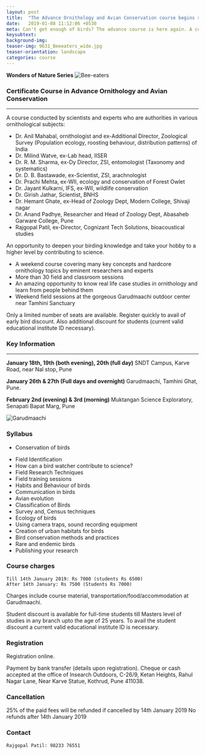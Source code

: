```yaml
---
layout: post
title:  "The Advance Ornithology and Avian Conservation course begins soon!"
date:   2019-01-08 11:12:06 +0530
meta: Can't get enough of birds? The advance course is here again. A constellation of eminent scientists and lifelong researchers are conducting an in-depth course for bird lovers as well as research students. Starting on the evening of Friday January 18th, the course will cover variety of advanced topics in detail. A weekend at the Garudmaachi training center near Tamhini sanctuary will cover practical field demostration of many methods. Register quicly to avail of the early bird discount. There is an additional discount for students.
keysubtext: 
background-img: 
teaser-img: 9631_Beeeaters_wide.jpg
teaser-orientation: landscape
categories: course
---
```


**Wonders of Nature Series**
<img src="{{ site.base_url}}/assets/imgs/9631_Beeeaters_wide.jpg" class="img-responsive" alt="Bee-eaters">

### Certificate Course in Advance Ornithology and Avian Conservation
---
A course conducted by scientists and experts who are authorities in various
ornithological subjects:

+ Dr. Anil Mahabal, ornithologist and ex-Additional Director, Zoological Survey (Population ecology, roosting behaviour, distribution patterns) of India
+ Dr. Milind Watve, ex-Lab head, IISER
+ Dr. R. M. Sharma, ex-Dy Director, ZSI, entomologist (Taxonomy and systematics)
+ Dr. D. B. Bastawade, ex-Scientist, ZSI, arachnologist
+ Dr. Prachi Mehta, ex-WII, ecology and conservation of Forest Owlet
+ Dr. Jayant Kulkarni, IFS, ex-WII, wildlife conservation
+ Dr. Girish Jathar, Scientist, BNHS
+ Dr. Hemant Ghate, ex-Head of Zoology Dept, Modern College, Shivaji nagar
+ Dr. Anand Padhye, Researcher and Head of Zoology Dept, Abasaheb Garware College, Pune
+ Rajgopal Patil, ex-Director, Cognizant Tech Solutions, bioacoustical studies


An opportunity to deepen your birding knowledge and take your hobby to a higher level by contributing to science. 

+  A weekend course covering many key concepts and hardcore ornithology topics by eminent researchers and experts 
+  More than 30 field and classroom sessions
+  An amazing opportunity to know real life case studies in ornithology and learn from people behind them
+  Weekend field sessions at the gorgeous Garudmaachi outdoor center near Tamhini Sanctuary

Only a limited number of seats are available. Register quickly to avail of early bird discount. Also additional discount for students (current valid educational institute ID necessary).


### Key Information ###
---
__January 18th, 19th (both evening), 20th (full day)__
    SNDT Campus, Karve Road, near Nal stop, Pune

__January 26th & 27th (Full days and overnight)__
    Garudmaachi, Tamhini Ghat, Pune.
    
__February 2nd (evening) & 3rd (morning)__
    Muktangan Science Exploratory, Senapati Bapat Marg, Pune
    

<img src="{{ site.base_url}}/assets/imgs/Garudmaachi_lowres.jpg" class="img-responsive" alt="Garudmaachi">

### Syllabus
*  Conservation of birds
+  Field Identification
+  How can a bird watcher contribute to science?
+  Field Research Techniques
+  Field training sessions
+  Habits and Behaviour of birds
+  Communication in birds
+  Avian evolution
+  Classification of Birds
+  Survey and, Census techniques
+  Ecology of birds
+  Using camera traps, sound recording equipment
+  Creation of urban habitats for birds
+  Bird conservation methods and practices
+  Rare and endemic birds
+  Publishing your research

### Course charges
    Till 14th January 2019: Rs 7000 (students Rs 6500)
    After 14th January: Rs 7500 (Students Rs 7000)

Charges include course material, transportation/food/accommodation at Garudmaachi.

Student discount is available for full-time students till Masters level of
studies in any branch upto the age of 25 years. To avail the student discount a current valid educational institute ID is necessary.
    

### Registration
Registration online. 
<!--
<a href="https://goo.gl/forms/W1dsEgIqc4RNP9jA3">Click here to register</a> 
-->

Payment by bank transfer (details upon registration).
Cheque or cash accepted at the office of Insearch Outdoors, C-26/9, Ketan Heights, Rahul Nagar Lane, Near Karve Statue, Kothrud, Pune 411038.

### Cancellation
25% of the paid fees will be refunded if cancelled by 14th January 2019
No refunds after 14th January 2019

### Contact
    Rajgopal Patil: 98233 76551
